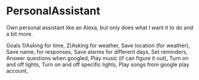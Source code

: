 # PersonalAssistant
Own personal assistant like an Alexa, but only does what I want it to do and a bit more.

Goals
 1)Asking for time,
 2)Asking for weather,
	Save location (for weather),
	Save name, for responses,
	Save alarms for different days,
	Set reminders,
	Answer questions when googled,
	Play music (if can figure it out),
	Turn on and off lights,
	Turn on and off specific lights,
	Play songs from google play account,
